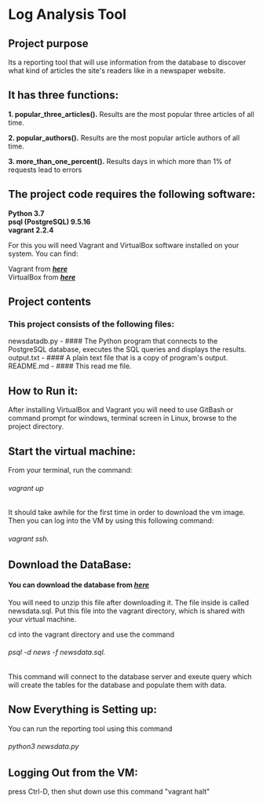 
# Log Analysis Tool

## Project purpose
Its a reporting tool that will use information from the database to discover what kind of articles the site's readers like in a newspaper website.

## It has three functions:
**1. popular_three_articles().**
Results are the most popular three articles of all time.

**2. popular_authors().**
Results are the most popular article authors of all time.

**3. more_than_one_percent().**
Results days in which more than 1% of requests lead to errors


## The project code requires the following software:
**Python 3.7** <br />
**psql (PostgreSQL) 9.5.16** <br />
**vagrant 2.2.4** <br />


For this you will need Vagrant and VirtualBox software installed on your system.
You can find:

Vagrant from **_[here](https://www.vagrantup.com/downloads.html)_** <br />
VirtualBox from **_[here](https://www.virtualbox.org/wiki/Downloads)_**

## Project contents
### This project consists of the following files:

newsdatadb.py - #### The Python program that connects to the PostgreSQL database, executes the SQL queries and displays the results.<br />
output.txt - #### A plain text file that is a copy of program's output. <br />
README.md - #### This read me file.


## How to Run it:
After installing VirtualBox and Vagrant you will need to use GitBash or command prompt for windows, terminal screen in Linux, browse to the  project directory.

## Start the virtual machine:
From your terminal, run the command: 
###### vagrant up <br />
It should take awhile for the first time in order to download the vm image.
Then you can log into the VM by using this following command:
###### vagrant ssh.

## Download the DataBase:
#### You can download the database from **_[here](https://d17h27t6h515a5.cloudfront.net/topher/2016/August/57b5f748_newsdata/newsdata.zip)_**
You will need to unzip this file after downloading it. The file inside is called newsdata.sql. Put this file into the vagrant directory, which is shared with your virtual machine.

cd into the vagrant directory and use the command 
###### psql -d news -f newsdata.sql.

This command will connect to the database server and exeute query which will create the tables for the database and populate them with data.

## Now Everything is Setting up:

You can run the reporting tool using this command 
###### python3 newsdata.py

## Logging Out from the VM:
 press Ctrl-D, then shut down use this command "vagrant halt" 
